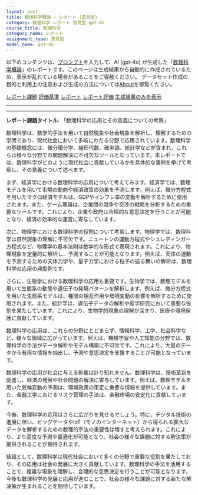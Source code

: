 ```yaml
---
layout: post
title: 数理科学概論 - レポート (意見型)
category: 数理科学 レポート 意見型 gpt-4o
course_title: 数理科学
category_name: レポート
assignment_type: 意見型
model_name: gpt-4o
---
```


以下のコンテンツは、[プロンプト](http://127.0.0.1:8000/generated/数理科学/gpt-4o/prompt_レポート-意見型.md)を入力して、AI (gpt-4o) が生成した「[数理科学概論](/contents/数理科学/)」のレポートです。このページは生成結果から自動的に作成されているため、表示が乱れている場合があることをご容赦ください。
データセット作成の目的と利用上の注意および生成の方法については[About](/About)を御覧ください。

[レポート課題](../レポート課題-意見型)
[評価基準](../評価基準-意見型)
[レポート](../レポート-意見型)
[レポート評価](../レポート評価-意見型)
[生成結果のみを表示](http://127.0.0.1:8000/generated/数理科学/gpt-4o/レポート-意見型.md)
  

***
***
  
**レポート課題タイトル:** 「数理科学の応用とその意義についての考察」

数理科学は、数学的手法を用いて自然現象や社会現象を解析し、理解するための学問であり、現代社会において多岐にわたる分野で応用されています。数理科学の基礎概念には、微分積分学、線形代数、確率論、統計学などが含まれ、これらは様々な分野での問題解決に不可欠なツールとなっています。本レポートでは、数理科学がどのように現代社会に貢献しているかを具体的な事例を挙げて考察し、その意義について述べます。

まず、経済学における数理科学の応用について考えてみます。経済学では、数理モデルを用いて市場の動向や経済政策の効果を予測します。例えば、微分方程式を用いたマクロ経済モデルは、GDPやインフレ率の変動を解析するために使用されます。また、ゲーム理論は、企業間の競争や交渉の戦略を分析するための重要なツールです。これにより、企業や政府は合理的な意思決定を行うことが可能となり、経済の効率的な運営に寄与しています。

次に、物理学における数理科学の役割について考察します。物理学では、数理科学は自然現象の理解に不可欠です。ニュートンの運動方程式やシュレディンガー方程式など、物理学の基本法則は数学的な形式で表現されます。これにより、物理現象を定量的に解析し、予測することが可能となります。例えば、天体の運動を予測するための天体力学や、量子力学における粒子の振る舞いの解析は、数理科学の応用の典型例です。

さらに、生物学における数理科学の応用も重要です。生物学では、数理モデルを用いて生態系の動態や遺伝子の発現パターンを解析します。例えば、微分方程式を用いた生態系モデルは、種間の相互作用や環境変動の影響を解析するために使用されます。また、統計学は、遺伝子データの解析や疫学研究において重要な役割を果たしています。これにより、生物学的現象の理解が深まり、医療や環境保護に貢献しています。

数理科学の応用は、これらの分野にとどまらず、情報科学、工学、社会科学など、様々な領域に広がっています。例えば、機械学習や人工知能の分野では、数理科学の手法がデータ解析やモデル構築に不可欠です。これにより、大量のデータから有用な情報を抽出し、予測や意思決定を支援することが可能となっています。

数理科学の応用が社会に与える影響は計り知れません。数理科学は、技術革新を促進し、経済の発展や社会問題の解決に寄与しています。例えば、数理モデルを用いた気候変動の予測は、環境政策の策定に重要な情報を提供しています。また、金融工学におけるリスク管理の手法は、金融市場の安定化に貢献しています。

今後、数理科学の応用はさらに広がりを見せるでしょう。特に、デジタル技術の進展に伴い、ビッグデータやIoT（モノのインターネット）から得られる膨大なデータを解析するための数理的手法の重要性は増すと考えられます。これにより、より高度な予測や最適化が可能となり、社会の様々な課題に対する解決策が提供されることが期待されます。

結論として、数理科学は現代社会において多くの分野で重要な役割を果たしており、その応用は社会の発展に大きく貢献しています。数理科学の手法を活用することで、複雑な現象を理解し、合理的な意思決定を行うことが可能となります。今後も数理科学の発展と応用が進むことで、社会の様々な課題に対する新たな解決策が生まれることを期待しています。
